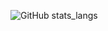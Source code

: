 ![GitHub stats_langs](https://github-readme-stats.vercel.app/api/top-langs/?username=tdworowy&theme=shadow_red&hide=HTML,CSS,jupyter%20notebook&langs_count=15)
<!---
![GitHub stats](https://github-readme-stats.vercel.app/api?username=tdworowy&show_icons=true&theme=shadow_red)
-->
